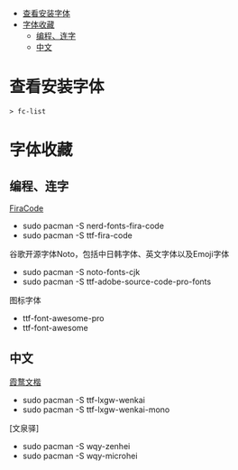 <!-- TOC -->

- [查看安装字体](#%E6%9F%A5%E7%9C%8B%E5%AE%89%E8%A3%85%E5%AD%97%E4%BD%93)
- [字体收藏](#%E5%AD%97%E4%BD%93%E6%94%B6%E8%97%8F)
    - [编程、连字](#%E7%BC%96%E7%A8%8B%E8%BF%9E%E5%AD%97)
    - [中文](#%E4%B8%AD%E6%96%87)

<!-- /TOC -->


# 查看安装字体
```
> fc-list
```

# 字体收藏
## 编程、连字
[FiraCode](https://github.com/tonsky/FiraCode)
+ sudo pacman -S nerd-fonts-fira-code
+ sudo pacman -S ttf-fira-code

谷歌开源字体Noto，包括中日韩字体、英文字体以及Emoji字体
+ sudo pacman -S noto-fonts-cjk
+ sudo pacman -S ttf-adobe-source-code-pro-fonts

图标字体
+ ttf-font-awesome-pro 
+ ttf-font-awesome

## 中文
[霞鹜文楷](https://github.com/lxgw/LxgwWenKai)
+ sudo pacman -S ttf-lxgw-wenkai
+ sudo pacman -S ttf-lxgw-wenkai-mono

[文泉驿]
+ sudo pacman -S wqy-zenhei
+ sudo pacman -S wqy-microhei
